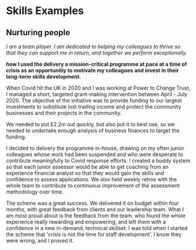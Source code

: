 # Skills Examples

## Nurturing people

_I am a team player. I am dedicated to helping my colleagues to thrive so that they can support me in return, and together we perform exceptionally._

**how I used the delivery a mission-critical programme at pace at a time of crisis as an opportunitiy to motivate my colleagues and invest in their long-term skills development.**

When Covid hit the UK in 2020 and I was working at Power to Change Trust, I managed a short, targeted grant-making intervention between April - July 2020. The objective of the initiative was to provide funding to our largest investments to substitute lost trading income and protect the community businesses and their projects in the community.

We needed to put £2.2m out quickly, but also put it to best use, so we needed to undertake enough analysis of business finances to target the funding.

I decided to delivery the programme in-house, drawing on my often junior colleagues whose work had been suspended and who were desperate to contribute meaningfully to Covid response efforts. I created a buddy system so that each junior assessor would be able to get coaching from an experience financial analyst so that they would gain the skills and confidence to assess applications. We also held weekly retros with the whole team to contribute to continuous improvement of the assessment methodology over time.

The scheme was a great success. We delivered it on budget within four months, with great feedback from clients and our leadership team. What I am most proud about is the feedback from the team, who found the whole experience really rewarding and empowering, and left them with a confidence in a new in-demand, technical skillset. I was told when I started the scheme that 'crisis is not the time for staff development'. I know they were wrong, and I proved it.
